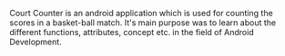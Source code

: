 Court Counter is an android application which is used for counting the scores in a basket-ball match.
It's main purpose was to learn about the different functions, attributes, concept etc. in the field of Android Development.

